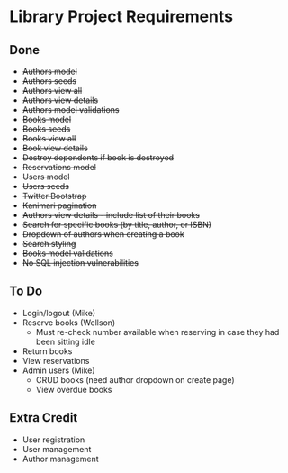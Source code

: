 # Library Project Requirements

## Done

* ~~Authors model~~
* ~~Authors seeds~~
* ~~Authors view all~~
* ~~Authors view details~~
* ~~Authors model validations~~
* ~~Books model~~
* ~~Books seeds~~
* ~~Books view all~~
* ~~Book view details~~
* ~~Destroy dependents if book is destroyed~~
* ~~Reservations model~~
* ~~Users model~~
* ~~Users seeds~~
* ~~Twitter Bootstrap~~
* ~~Kanimari pagination~~
* ~~Authors view details - include list of their books~~
* ~~Search for specific books (by title, author, or ISBN)~~
* ~~Dropdown of authors when creating a book~~
* ~~Search styling~~
* ~~Books model validations~~
* ~~No SQL injection vulnerabilities~~

## To Do

* Login/logout (Mike)
* Reserve books (Wellson)
  * Must re-check number available when reserving in case they had been sitting idle
* Return books
* View reservations
* Admin users (Mike)
  * CRUD books (need author dropdown on create page)
  * View overdue books

## Extra Credit

* User registration
* User management
* Author management

